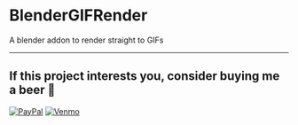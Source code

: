 # BlenderGIFRender

A blender addon to render straight to GIFs


---

## If this project interests you, consider buying me a beer 🍻

[![PayPal](https://img.shields.io/badge/Donate-PayPal-blue)](https://www.paypal.com/donate/?business=LBESV3RTXSKL2&no_recurring=0&item_name=Full-time+Mechanical+Engineer%2C+hobbyist+programmer+and+3D+modeler.+&currency_code=USD)
[![Venmo](https://img.shields.io/badge/Donate-Venmo-blue)](https://www.venmo.com/u/tmorgan497)
